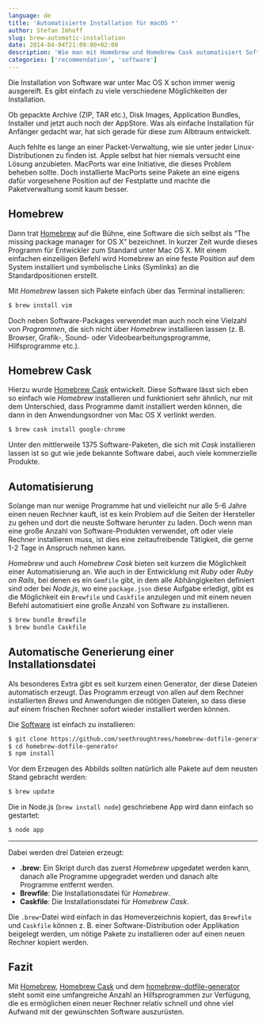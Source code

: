 ```yaml
---
language: de
title: 'Automatisierte Installation für macOS *'
author: Stefan Imhoff
slug: brew-automatic-installation
date: 2014-04-04T21:09:00+02:00
description: 'Wie man mit Homebrew und Homebrew Cask automatisiert Software unter Mac OS X installiert. Mit Homebrew Cask lassen sich über 1300 Anwendungen installieren, darunter viele kommerzielle Produkte.'
categories: ['recommendation', 'software']
---
```


Die Installation von Software war unter Mac OS X schon immer wenig ausgereift. Es gibt einfach zu viele verschiedene Möglichkeiten der Installation.

Ob gepackte Archive (ZIP, TAR etc.), Disk Images, Application Bundles, Installer und jetzt auch noch der AppStore. Was als einfache Installation für Anfänger gedacht war, hat sich gerade für diese zum Albtraum entwickelt.

Auch fehlte es lange an einer Packet-Verwaltung, wie sie unter jeder Linux-Distributionen zu finden ist. Apple selbst hat hier niemals versucht eine Lösung anzubieten. MacPorts war eine Initiative, die dieses Problem beheben sollte. Doch installierte MacPorts seine Pakete an eine eigens dafür vorgesehene Position auf der Festplatte und machte die Paketverwaltung somit kaum besser.

## Homebrew

Dann trat [Homebrew] auf die Bühne, eine Software die sich selbst als <q lang="en">The missing package manager for OS X</q> bezeichnet. In kurzer Zeit wurde dieses Programm für Entwickler zum Standard unter Mac OS X. Mit einem einfachen einzeiligen Befehl wird Homebrew an eine feste Position auf dem System installiert und symbolische Links (Symlinks) an die Standardpositionen erstellt.

Mit _Homebrew_ lassen sich Pakete einfach über das Terminal installieren:

```bash
$ brew install vim
```

Doch neben Software-Packages verwendet man auch noch eine Vielzahl von _Programmen_, die sich nicht über _Homebrew_ installieren lassen (z. B. Browser, Grafik-, Sound- oder Videobearbeitungsprogramme, Hilfsprogramme etc.).

## Homebrew Cask

Hierzu wurde [Homebrew Cask] entwickelt. Diese Software lässt sich eben so einfach wie _Homebrew_ installieren und funktioniert sehr ähnlich, nur mit dem Unterschied, dass Programme damit installiert werden können, die dann in den Anwendungsordner von Mac OS X verlinkt werden.

```bash
$ brew cask install google-chrome
```

Unter den mittlerweile 1375 Software-Paketen, die sich mit _Cask_ installieren lassen ist so gut wie jede bekannte Software dabei, auch viele kommerzielle Produkte.

## Automatisierung

Solange man nur wenige Programme hat und vielleicht nur alle 5-6 Jahre einen neuen Rechner kauft, ist es kein Problem auf die Seiten der Hersteller zu gehen und dort die neuste Software herunter zu laden. Doch wenn man eine große Anzahl von Software-Produkten verwendet, oft oder viele Rechner installieren muss, ist dies eine zeitaufreibende Tätigkeit, die gerne 1-2 Tage in Anspruch nehmen kann.

_Homebrew_ und auch _Homebrew Cask_ bieten seit kurzem die Möglichkeit einer Automatisierung an. Wie auch in der Entwicklung mit _Ruby_ oder _Ruby on Rails_, bei denen es ein `Gemfile` gibt, in dem alle Abhängigkeiten definiert sind oder bei _Node.js_, wo eine `package.json` diese Aufgabe erledigt, gibt es die Möglichkeit ein `Brewfile` und `Caskfile` anzulegen und mit einem neuen Befehl automatisiert eine große Anzahl von Software zu installieren.

```bash
$ brew bundle Brewfile
$ brew bundle Caskfile
```

## Automatische Generierung einer Installationsdatei

Als besonderes Extra gibt es seit kurzem einen Generator, der diese Dateien automatisch erzeugt. Das Programm erzeugt von allen auf dem Rechner installierten _Brews_ und Anwendungen die nötigen Dateien, so dass diese auf einem frischen Rechner sofort wieder installiert werden können.

Die [Software] ist einfach zu installieren:

```bash
$ git clone https://github.com/seethroughtrees/homebrew-dotfile-generator.git
$ cd homebrew-dotfile-generator
$ npm install
```

Vor dem Erzeugen des Abbilds sollten natürlich alle Pakete auf dem neusten Stand gebracht werden:

```bash
$ brew update
```

Die in Node.js (`brew install node`) geschriebene App wird dann einfach so gestartet:

```bash
$ node app
```

---

Dabei werden drei Dateien erzeugt:

- **.brew**: Ein Skript durch das zuerst _Homebrew_ upgedatet werden kann, danach alle Programme upgegradet werden und danach alte Programme entfernt werden.
- **Brewfile**: Die Installationsdatei für _Homebrew_.
- **Caskfile**: Die Installationsdatei für _Homebrew Cask_.

Die `.brew`-Datei wird einfach in das Homeverzeichnis kopiert, das `Brewfile` und `Caskfile` können z. B. einer Software-Distribution oder Applikation beigelegt werden, um nötige Pakete zu installieren oder auf einen neuen Rechner kopiert werden.

## Fazit

Mit [Homebrew], [Homebrew Cask] und dem [homebrew-dotfile-generator] steht somit eine umfangreiche Anzahl an Hilfsprogrammen zur Verfügung, die es ermöglichen einen neuer Rechner relativ schnell und ohne viel Aufwand mit der gewünschten Software auszurüsten.

[homebrew cask]: https://github.com/caskroom
[homebrew]: https://brew.sh/
[software]: https://github.com/seethroughtrees/homebrew-dotfile-generator
[homebrew-dotfile-generator]: https://github.com/seethroughtrees/homebrew-dotfile-generator
